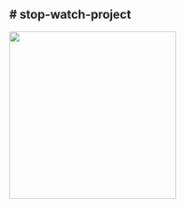 <h2># stop-watch-project</h2>

<img width="300px" src="https://github.com/Shahid0143/stop-watch-project-rn/assets/112757232/34cfceec-0604-475f-8939-dfe4d4f39664" />
